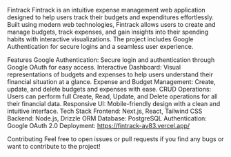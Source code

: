 Fintrack
Fintrack is an intuitive expense management web application designed to help users track their budgets and expenditures effortlessly. Built using modern web technologies, Fintrack allows users to create and manage budgets, track expenses, and gain insights into their spending habits with interactive visualizations. The project includes Google Authentication for secure logins and a seamless user experience.

Features
Google Authentication: Secure login and authentication through Google OAuth for easy access.
Interactive Dashboard: Visual representations of budgets and expenses to help users understand their financial situation at a glance.
Expense and Budget Management: Create, update, and delete budgets and expenses with ease.
CRUD Operations: Users can perform full Create, Read, Update, and Delete operations for all their financial data.
Responsive UI: Mobile-friendly design with a clean and intuitive interface.
Tech Stack
Frontend: Next.js, React, Tailwind CSS
Backend: Node.js, Drizzle ORM
Database: PostgreSQL
Authentication: Google OAuth 2.0
Deployment: https://fintrack-av83.vercel.app/

Contributing
Feel free to open issues or pull requests if you find any bugs or want to contribute to the project!
